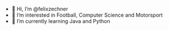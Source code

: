 - 👋 Hi, I’m @felixzechner
- 👀 I’m interested in Football, Computer Science and Motorsport
- 🌱 I’m currently learning Java and Python

<!---
felixzechner/felixzechner is a ✨ special ✨ repository because its `README.md` (this file) appears on your GitHub profile.
You can click the Preview link to take a look at your changes.
--->
